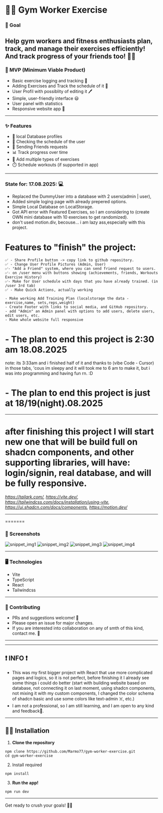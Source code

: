 # 🏋️‍♂️ Gym Worker Exercise

### 🎯 Goal
Help gym workers and fitness enthusiasts plan, track, and manage their exercises efficiently!
And track progress of your friends too! 🪩🥳
---


### 🚀 MVP (Minimum Viable Product)
- Basic exercise logging and tracking 📒
- Adding Exercises and Track the schedule of it 📶
- User Profil with possiblity of editing it 🖊️
- Simple, user-friendly interface 😃
- User panel with statistics
- Responsive website app 🛜
---

### ✨ Features
- 📂 local Database profiles
- 📝 Checking the schedule of the user
- 💌 Sending Friends requests
- 📊 Track progress over time
- 🏃 Add multiple types of exercises
- ⏱️ Schedule workouts (if supported in app)

---

### State for: 17.08.2025: 💻
- Replaced the DummyUser into a database with 2 users(admin | user),
- Added simple loging page with already prepered options.
- Simple Local Database on LocalStorage.
- Got API error with Featured Exercises, so I am considering to (create OWN mini database with 10 exercises to get randomized).
- don't used motion.div, becouse... i am lazy ass,especially with this project.

# Features to "finish" the project:
    ✅ - Share Profile button -> copy link to github repository. 
    ✅ - Change User Profile Pictures (Admin, User)
    ✅- "Add a Friend" system, where you can send friend request to users.
    ✅- on /user menu with buttons showing (achievements, friends, Workouts Exercise History)
    ✅- Make for User schedule with days that you have already trained. (in /user 3rd tab)
    ✅ - Make Quick Actions, actually working

    - Make working Add Training Plan (localstorage the data - exercise,name, sets,reps,weight)
    - Create Footer with links to social media, and GitHub repository.
    - add "Admin" an Admin panel with options to add users, delete users, edit users, etc.
    - Make whole website full responsive

# - The plan to end this project is 2:30 am 18.08.2025
note: its 3:33am and i finished half of it and thanks to (vibe Code - Cursor) in those tabs, 'cous im sleepy and it will took me to 6 am to make it, but i was into programming and having fun rn. :D
# - The plan to end this project is just at 18/19(night).08.2025

----------------------

# after finishing this project I will start new one that will be build full on shadcn components, and other supporting libraries, will have: login/signin, real database, and will be fully responsive. 
*https://tailark.com/, https://vite.dev/,  https://tailwindcss.com/docs/installation/using-vite, https://ui.shadcn.com/docs/components, https://motion.dev/*

----------------



=======
### 📸 Screenshots
![snippet_img1](./public/snippets/snippet1.jpg)
![snippet_img2](public/snippets/snippet2.jpg)
![snippet_img3](public/snippets/snippet3.jpg)
![snippet_img4](public/snippets/snippet4.jpg)

---

### 🖥️ Technologies
- Vite
- TypeScript
- React
- Tailwindcss

---

### 🤝 Contributing
- PRs and suggestions welcome! 🎉
- Please open an issue for major changes.
- If you are interested into collaboration on any of
  smth of this kind, contact me. 🤝
---

------
## ❗ INFO  ❗
- This was my first bigger project with React that use more complicated pages and logics, so it is not perfect, before finishing it I already
see some things i could do better (start with building website based on database, not connecting it on last moment,
using shadcn components, not mixing it with my custom components, I changed the color schema of shadcn basic and use some colors like text-admin ☠️, etc.)
- I am not a professional, so I am still learning, and I am open to any kind and feedback🥰.
------


## 🧑‍💻 Installation

1. **Clone the repository**
  ```
  npm clone https://github.com/Marmo77/gym-worker-exercise.git
  cd gym-worker-exercise
  ```
2. Install required
  ```
  npm install
  ```
3. **Run the app!**
  ```
  npm run dev
  ```

---

Get ready to crush your goals! 💪🎉

